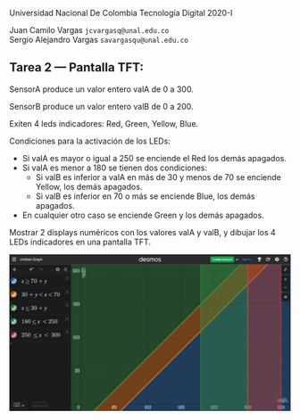 Universidad Nacional De Colombia
Tecnología Digital 2020-I

Juan Camilo Vargas `jcvargasq@unal.edu.co`\
Sergio Alejandro Vargas `savargasqu@unal.edu.co`

## Tarea 2 — Pantalla TFT:

SensorA produce un valor entero valA de 0 a 300.

SensorB produce un valor entero valB de 0 a 200.

Exiten 4 leds indicadores: Red, Green, Yellow, Blue.

Condiciones para la activación de los LEDs:
- Si valA es mayor o igual a 250 se enciende el Red los demás apagados.
- Si valA es menor a 180 se tienen dos condiciones:
  - Si valB es inferior a valA en más de 30 y menos de 70 se enciende Yellow, los demás apagados.
  - Si valB es inferior en 70 o más se enciende Blue, los demás apagados.
- En cualquier otro caso se enciende Green y los demás apagados.

Mostrar 2 displays numéricos con los valores valA y valB,
y dibujar los 4 LEDs indicadores en una pantalla TFT.

![desmos_graph](desmos_graph.png)
